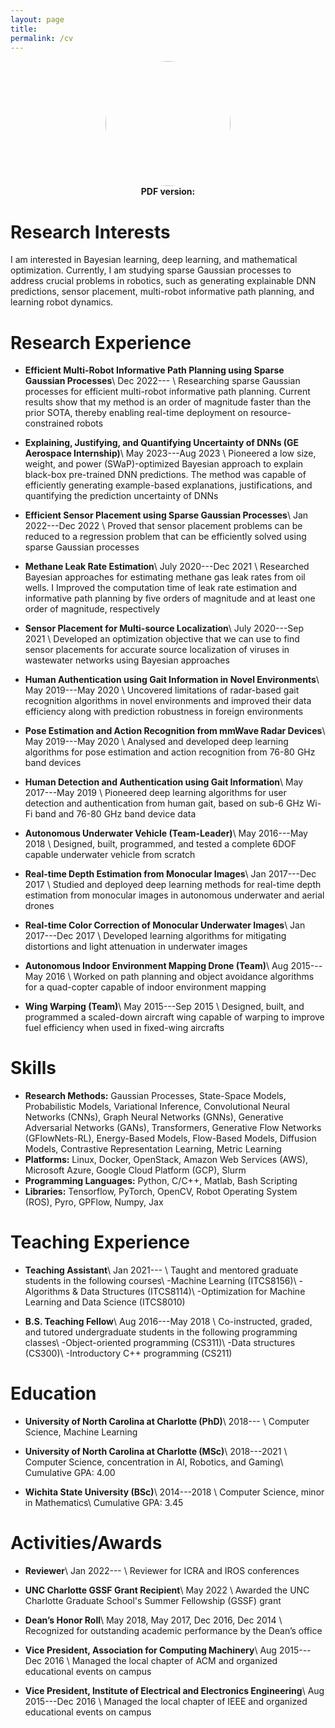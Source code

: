 ```yaml
---
layout: page
title:
permalink: /cv
---
```


<center><img src="{{ site.github.url }}/assets/img/Kalvik.jpg" height="auto" width="200" style="border-radius:50%"></center>
<center><b>PDF version: <a href="{{ site.github.url }}/assets/cv.pdf"><span style="color: #4285F4;"><i class="fa fa-file-text" aria-hidden="true"></i></span></a></b></center>

# Research Interests
I am interested in Bayesian learning, deep learning, and mathematical optimization. Currently, I am studying sparse Gaussian processes to address crucial problems in robotics, such as generating explainable DNN predictions, sensor placement, multi-robot informative path planning, and learning robot dynamics.

# Research Experience
- **Efficient Multi-Robot Informative Path Planning using Sparse Gaussian Processes**\\
  <span><i class="fa fa-calendar" aria-hidden="true"></i> Dec 2022--- </span>\\
  Researching sparse Gaussian processes for efficient multi-robot informative path planning. Current results show that my method is an order of magnitude faster than the prior SOTA, thereby enabling real-time deployment on resource-constrained robots

- **Explaining, Justifying, and Quantifying Uncertainty of DNNs (GE Aerospace Internship)**\\
  <span><i class="fa fa-calendar" aria-hidden="true"></i> May 2023---Aug 2023 </span>\\
  Pioneered a low size, weight, and power (SWaP)-optimized Bayesian approach to explain black-box pre-trained DNN predictions. The method was capable of efficiently generating example-based explanations, justifications, and quantifying the prediction uncertainty of DNNs

- **Efficient Sensor Placement using Sparse Gaussian Processes**\\
  <span><i class="fa fa-calendar" aria-hidden="true"></i> Jan 2022---Dec 2022 </span>\\
  Proved that sensor placement problems can be reduced to a regression problem that can be efficiently solved using sparse Gaussian processes

- **Methane Leak Rate Estimation**\\
  <span><i class="fa fa-calendar" aria-hidden="true"></i> July 2020---Dec 2021 </span>\\
  Researched Bayesian approaches for estimating methane gas leak rates from oil wells. I Improved the computation time of leak rate estimation and informative path planning by five orders of magnitude and at least one order of magnitude, respectively

- **Sensor Placement for Multi-source Localization**\\
  <span><i class="fa fa-calendar" aria-hidden="true"></i>  July 2020---Sep 2021 </span>\\
  Developed an optimization objective that we can use to find sensor placements for accurate source localization of viruses in wastewater networks using Bayesian approaches

- **Human Authentication using Gait Information in Novel Environments**\\
  <span><i class="fa fa-calendar" aria-hidden="true"></i>  May 2019---May 2020 </span>\\
  Uncovered limitations of radar-based gait recognition algorithms in novel environments and improved their data efficiency along with prediction robustness in foreign environments

- **Pose Estimation  and Action Recognition from mmWave Radar Devices**\\
  <span><i class="fa fa-calendar" aria-hidden="true"></i>  May 2019---May 2020 </span>\\
  Analysed and developed deep learning algorithms for pose estimation and action recognition from 76-80 GHz band devices

- **Human Detection and Authentication using Gait Information**\\
  <span><i class="fa fa-calendar" aria-hidden="true"></i>  May 2017---May 2019 </span>\\
  Pioneered deep learning algorithms for user detection and authentication from human gait, based on sub-6 GHz Wi-Fi band and 76-80 GHz band device data

- **Autonomous Underwater Vehicle (Team-Leader)**\\
  <span><i class="fa fa-calendar" aria-hidden="true"></i>  May 2016---May 2018 </span>\\
  Designed, built, programmed, and tested a complete 6DOF capable underwater vehicle from scratch

- **Real-time Depth Estimation from Monocular Images**\\
  <span><i class="fa fa-calendar" aria-hidden="true"></i>  Jan 2017---Dec 2017 </span>\\
  Studied and deployed deep learning methods for real-time depth estimation from monocular images in autonomous underwater and aerial drones

- **Real-time Color Correction of Monocular Underwater Images**\\
  <span><i class="fa fa-calendar" aria-hidden="true"></i>  Jan 2017---Dec 2017 </span>\\
  Developed learning algorithms for mitigating distortions and light attenuation in underwater images

- **Autonomous Indoor Environment Mapping Drone (Team)**\\
  <span><i class="fa fa-calendar" aria-hidden="true"></i>  Aug 2015---May 2016 </span>\\
  Worked on path planning and object avoidance algorithms for a quad-copter capable of indoor environment mapping

- **Wing Warping (Team)**\\
  <span><i class="fa fa-calendar" aria-hidden="true"></i>  May 2015---Sep 2015 </span>\\
  Designed, built, and programmed a scaled-down aircraft wing capable of warping to improve fuel efficiency when used in fixed-wing aircrafts

# Skills
- **Research Methods:** Gaussian Processes, State-Space Models, Probabilistic Models, Variational Inference, Convolutional Neural Networks (CNNs), Graph Neural Networks (GNNs), Generative Adversarial Networks (GANs), Transformers, Generative Flow Networks (GFlowNets-RL), Energy-Based Models, Flow-Based Models, Diffusion Models, Contrastive Representation Learning, Metric Learning
- **Platforms:** Linux, Docker, OpenStack, Amazon Web Services (AWS), Microsoft Azure, Google Cloud Platform (GCP), Slurm
- **Programming Languages:** Python, C/C++, Matlab, Bash Scripting
- **Libraries:** Tensorflow, PyTorch, OpenCV, Robot Operating System (ROS), Pyro, GPFlow, Numpy, Jax

# Teaching Experience
- **Teaching Assistant**\\
  <span><i class="fa fa-calendar" aria-hidden="true"></i>  Jan 2021--- </span>\\
  Taught and mentored graduate students in the following courses\\
  \-Machine Learning (ITCS8156)\\
  \-Algorithms & Data Structures (ITCS8114)\\
  \-Optimization for Machine Learning and Data Science (ITCS8010)

- **B.S. Teaching Fellow**\\
  <span><i class="fa fa-calendar" aria-hidden="true"></i>  Aug 2016---May 2018 </span>\\
  Co-instructed, graded, and tutored undergraduate students in the following programming classes\\
  \-Object-oriented programming (CS311)\\
  \-Data structures (CS300)\\
  \-Introductory C++ programming (CS211)

# Education
- **University of North Carolina at Charlotte (PhD)**\\
  <span><i class="fa fa-calendar" aria-hidden="true"></i>  2018--- </span>\\
  Computer Science, Machine Learning

- **University of North Carolina at Charlotte (MSc)**\\
  <span><i class="fa fa-calendar" aria-hidden="true"></i>  2018---2021 </span>\\
  Computer Science, concentration in AI, Robotics, and Gaming\\
  Cumulative GPA: 4.00

- **Wichita State University (BSc)**\\
  <span><i class="fa fa-calendar" aria-hidden="true"></i>  2014---2018 </span>\\
  Computer Science, minor in Mathematics\\
  Cumulative GPA: 3.45

# Activities/Awards
- **Reviewer**\\
  <span><i class="fa fa-calendar" aria-hidden="true"></i>  Jan 2022--- </span>\\
  Reviewer for ICRA and IROS conferences

- **UNC Charlotte GSSF Grant Recipient**\\
  <span><i class="fa fa-calendar" aria-hidden="true"></i>  May 2022 </span>\\
  Awarded the UNC Charlotte Graduate School's Summer Fellowship (GSSF) grant
    
- **Dean’s Honor Roll**\\
  <span><i class="fa fa-calendar" aria-hidden="true"></i>  May 2018, May 2017, Dec 2016, Dec 2014 </span>\\
  Recognized for outstanding academic performance  by the Dean’s office

- **Vice President, Association for Computing Machinery**\\
  <span><i class="fa fa-calendar" aria-hidden="true"></i>  Aug 2015---Dec 2016 </span>\\
  Managed the local chapter of ACM and organized educational events on campus

- **Vice President, Institute of Electrical and Electronics Engineering**\\
  <span><i class="fa fa-calendar" aria-hidden="true"></i>  Aug 2015---Dec 2016 </span>\\
  Managed the local chapter of IEEE and organized educational events on campus
